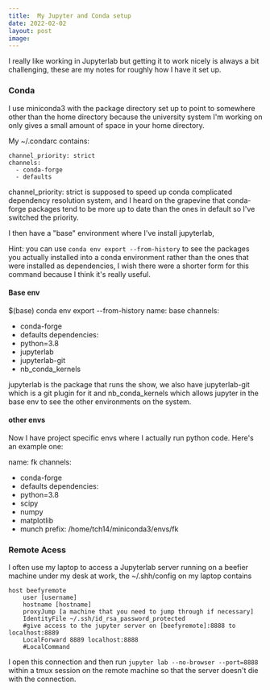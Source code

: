 ```yaml
---
title:  My Jupyter and Conda setup
date: 2022-02-02
layout: post
image:
---
```


I really like working in Jupyterlab but getting it to work nicely is always a bit challenging, these are my notes for roughly how I have it set up.

### Conda
I use miniconda3 with the package directory set up to point to somewhere other than the home directory because the university system I'm working on only gives a small amount of space in your home directory. 

My ~/.condarc contains:
```
channel_priority: strict
channels:
  - conda-forge
  - defaults
```
channel_priority: strict is supposed to speed up conda complicated dependency resolution system, and I heard on the grapevine that conda-forge packages tend to be more up to date than the ones in default so I've switched the priority.

I then have a "base" environment where I've install jupyterlab, 

Hint: you can use `conda env export --from-history` to see the packages you actually installed into a conda environment rather than the ones that were installed as dependencies, I wish there were a shorter form for this command because I think it's really useful.

#### Base env

$(base) conda env export --from-history
name: base
channels:
  - conda-forge
  - defaults
dependencies:
  - python=3.8
  - jupyterlab
  - jupyterlab-git
  - nb_conda_kernels

jupyterlab is the package that runs the show, we also have jupyterlab-git which is a git plugin for it and nb_conda_kernels which allows jupyter in the base env to see the other environments on the system.

#### other envs
Now I have project specific envs where I actually run python code. Here's an example one:

name: fk
channels:
  - conda-forge
  - defaults
dependencies:
  - python=3.8
  - scipy
  - numpy
  - matplotlib
  - munch
prefix: /home/tch14/miniconda3/envs/fk


### Remote Acess
I often use my laptop to access a Jupyterlab server running on a beefier machine under my desk at work, the ~/.shh/config on my laptop contains 
```
host beefyremote
    user [username]
	hostname [hostname]
	proxyJump [a machine that you need to jump through if necessary]
	IdentityFile ~/.ssh/id_rsa_password_protected
	#give access to the jupyter server on [beefyremote]:8888 to localhost:8889
	LocalForward 8889 localhost:8888
	#LocalCommand 
```

I open this connection and then run `jupyter lab --no-browser --port=8888` within a tmux session on the remote machine so that the server doesn't die with the connection.